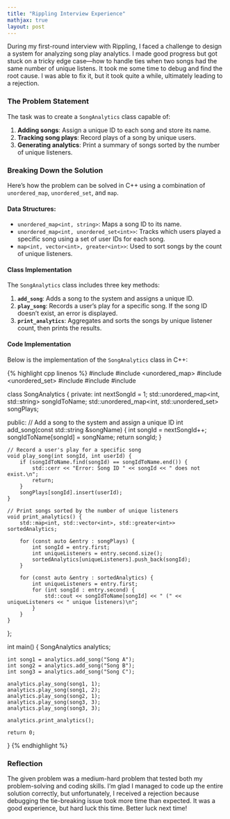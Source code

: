 ```yaml
---
title: "Rippling Interview Experience"
mathjax: true
layout: post
---
```


During my first-round interview with Rippling, I faced a challenge to design a system for analyzing song play analytics. I made good progress but got stuck on a tricky edge case—how to handle ties when two songs had the same number of unique listens. It took me some time to debug and find the root cause. I was able to fix it, but it took quite a while, ultimately leading to a rejection.

### The Problem Statement

The task was to create a `SongAnalytics` class capable of:

1. **Adding songs**: Assign a unique ID to each song and store its name.
2. **Tracking song plays**: Record plays of a song by unique users.
3. **Generating analytics**: Print a summary of songs sorted by the number of unique listeners.

### Breaking Down the Solution

Here’s how the problem can be solved in C++ using a combination of `unordered_map`, `unordered_set`, and `map`.

#### Data Structures:

- `unordered_map<int, string>`: Maps a song ID to its name.
- `unordered_map<int, unordered_set<int>>`: Tracks which users played a specific song using a set of user IDs for each song.
- `map<int, vector<int>, greater<int>>`: Used to sort songs by the count of unique listeners.

#### Class Implementation

The `SongAnalytics` class includes three key methods:

1. **`add_song`**: Adds a song to the system and assigns a unique ID.
2. **`play_song`**: Records a user’s play for a specific song. If the song ID doesn’t exist, an error is displayed.
3. **`print_analytics`**: Aggregates and sorts the songs by unique listener count, then prints the results.

#### Code Implementation

Below is the implementation of the `SongAnalytics` class in C++:

{% highlight cpp linenos %}
#include <iostream>
#include <unordered_map>
#include <unordered_set>
#include <map>
#include <vector>
#include <string>

class SongAnalytics {
private:
    int nextSongId = 1;
    std::unordered_map<int, std::string> songIdToName;
    std::unordered_map<int, std::unordered_set<int>> songPlays;

public:
    // Add a song to the system and assign a unique ID
    int add_song(const std::string &songName) {
        int songId = nextSongId++;
        songIdToName[songId] = songName;
        return songId;
    }

    // Record a user's play for a specific song
    void play_song(int songId, int userId) {
        if (songIdToName.find(songId) == songIdToName.end()) {
            std::cerr << "Error: Song ID " << songId << " does not exist.\n";
            return;
        }
        songPlays[songId].insert(userId);
    }

    // Print songs sorted by the number of unique listeners
    void print_analytics() {
        std::map<int, std::vector<int>, std::greater<int>> sortedAnalytics;

        for (const auto &entry : songPlays) {
            int songId = entry.first;
            int uniqueListeners = entry.second.size();
            sortedAnalytics[uniqueListeners].push_back(songId);
        }

        for (const auto &entry : sortedAnalytics) {
            int uniqueListeners = entry.first;
            for (int songId : entry.second) {
                std::cout << songIdToName[songId] << " (" << uniqueListeners << " unique listeners)\n";
            }
        }
    }
};

int main() {
    SongAnalytics analytics;

    int song1 = analytics.add_song("Song A");
    int song2 = analytics.add_song("Song B");
    int song3 = analytics.add_song("Song C");

    analytics.play_song(song1, 1);
    analytics.play_song(song1, 2);
    analytics.play_song(song2, 1);
    analytics.play_song(song3, 3);
    analytics.play_song(song3, 3);

    analytics.print_analytics();

    return 0;
}
{% endhighlight %}

### Reflection

The given problem was a medium-hard problem that tested both my problem-solving and coding skills. I’m glad I managed to code up the entire solution correctly, but unfortunately, I received a rejection because debugging the tie-breaking issue took more time than expected. It was a good experience, but hard luck this time. Better luck next time!